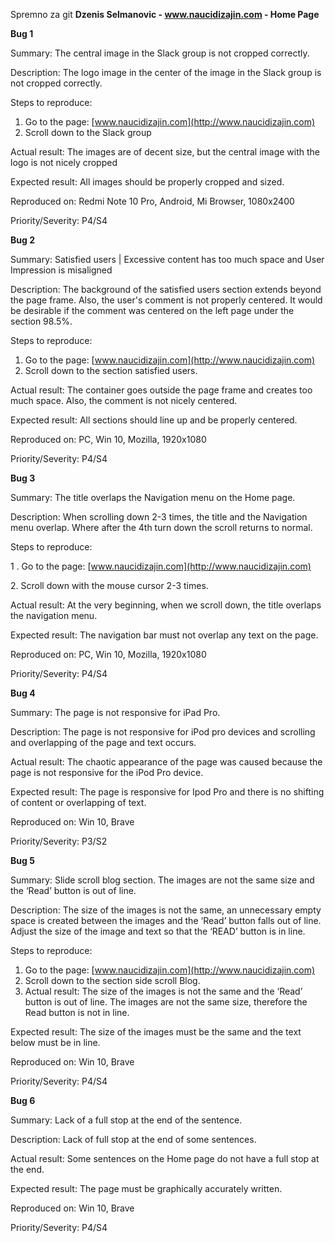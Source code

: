 ﻿Spremno za git
**Dzenis Selmanovic - www.naucidizajin.com - Home Page**

**Bug 1**

Summary: The central image in the Slack group is not cropped correctly.

Description: The logo image in the center of the image in the Slack group is not cropped correctly.

Steps to reproduce: 

1. Go to the page: [www.naucidizajin.com](http://www.naucidizajin.com)
1. Scroll down to the Slack group

Actual result: The images are of decent size, but the central image with the logo is not nicely cropped

Expected result: All images should be properly cropped and sized.

Reproduced on: Redmi Note 10 Pro, Android, Mi Browser, 1080x2400

Priority/Severity: P4/S4













**Bug 2**

Summary: Satisfied users | Excessive content has too much space and User Impression is misaligned

Description: The background of the satisfied users section extends beyond the page frame. Also, the user's comment is not properly centered. It would be desirable if the comment was centered on the left page under the section 98.5%.

Steps to reproduce: 

1. Go to the page: [www.naucidizajin.com](http://www.naucidizajin.com)
1. Scroll down to the section satisfied users.

Actual result: The container goes outside the page frame and creates too much space. Also, the comment is not nicely centered.

Expected result: All sections should line up and be properly centered.

Reproduced on: PC, Win 10, Mozilla, 1920x1080

Priority/Severity: P4/S4









**Bug 3**

Summary: The title overlaps the Navigation menu on the Home page.

Description: When scrolling down 2-3 times, the title and the Navigation menu overlap. Where after the 4th turn down the scroll returns to normal.

Steps to reproduce: 

1 . Go to the page: [www.naucidizajin.com](http://www.naucidizajin.com)

2\. Scroll down with the mouse cursor 2-3 times.

Actual result: At the very beginning, when we scroll down, the title overlaps the navigation menu.

Expected result: The navigation bar must not overlap any text on the page.

Reproduced on: PC, Win 10, Mozilla, 1920x1080

Priority/Severity: P4/S4



**Bug 4**

Summary: The page is not responsive for iPad Pro.

Description: The page is not responsive for iPod pro devices and scrolling and overlapping of the page and text occurs.

Actual result: The chaotic appearance of the page was caused because the page is not responsive for the iPod Pro device.

Expected result: The page is responsive for Ipod Pro and there is no shifting of content or overlapping of text.

Reproduced on: Win 10, Brave

Priority/Severity: P3/S2






**Bug 5**

Summary: Slide scroll blog section. The images are not the same size and the ‘Read’ button is out of line.

Description: The size of the images is not the same, an unnecessary empty space is created between the images and the ‘Read’ button falls out of line. Adjust the size of the image and text so that the ‘READ’ button is in line.

Steps to reproduce: 

1. Go to the page: [www.naucidizajin.com](http://www.naucidizajin.com)
1. Scroll down to the section side scroll Blog.
1. Actual result: The size of the images is not the same and the ‘Read’ button is out of line. The images are not the same size, therefore the Read button is not in line.

Expected result: The size of the images must be the same and the text below must be in line.

Reproduced on: Win 10, Brave

Priority/Severity: P4/S4
























**Bug 6**

Summary: Lack of a full stop at the end of the sentence.

Description: Lack of full stop at the end of some sentences.

Actual result: Some sentences on the Home page do not have a full stop at the end.

Expected result: The page must be graphically accurately written.

Reproduced on: Win 10, Brave

Priority/Severity: P4/S4


